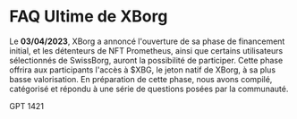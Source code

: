 # FAQ Ultime de XBorg

Le **03/04/2023**, XBorg a annoncé l'ouverture de sa phase de financement initial, et les détenteurs de NFT Prometheus, ainsi que certains utilisateurs sélectionnés de SwissBorg, auront la possibilité de participer. Cette phase offrira aux participants l'accès à $XBG, le jeton natif de XBorg, à sa plus basse valorisation. En préparation de cette phase, nous avons compilé, catégorisé et répondu à une série de questions posées par la communauté.

GPT 1421